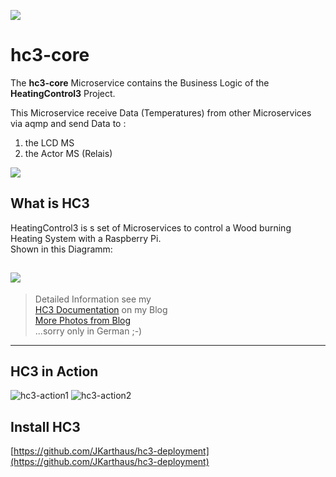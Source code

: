![](https://joern-karthaus.de/heatingControl/img/hc3logo-small.png)
# hc3-core
The **hc3-core** Microservice contains the Business Logic of the
**HeatingControl3** Project.

This Microservice receive Data (Temperatures) from other Microservices via aqmp 
and send Data to :  
1. the LCD MS
2. the Actor MS (Relais)

![](https://joern-karthaus.de/heatingControl/img/hc3-core.png)

## What is HC3
HeatingControl3 is s set of Microservices to control a Wood burning
Heating System with a Raspberry Pi.  
Shown in this Diagramm:

![](https://joern-karthaus.de/heatingControl/img/useCase.png)
---
>Detailed Information see my   
>[HC3 Documentation](https://joern-karthaus.de/heatingControl/heatingControl3.html) on my Blog  
>[More Photos from Blog](https://joern-karthaus.de/heatingControl/hc3images.html)  
...sorry only in German ;-)
---

## HC3 in Action
![hc3-action1](https://joern-karthaus.de/heatingControl/img/hc3-11.jpg)
![hc3-action2](https://joern-karthaus.de/heatingControl/img/hc3-10.jpg)

## Install HC3

[https://github.com/JKarthaus/hc3-deployment](https://github.com/JKarthaus/hc3-deployment)